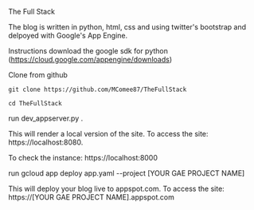 
   The Full Stack

The blog is written in python, html, css and using twitter's bootstrap and delpoyed with Google's App Engine.

   Instructions
download the google sdk for python  (https://cloud.google.com/appengine/downloads)

Clone from github

```
git clone https://github.com/MComee87/TheFullStack
```

```
cd TheFullStack
```

run dev_appserver.py .

This will render a local version of the site. To access the site: https://localhost:8080.

To check the instance: https://localhost:8000


run gcloud app deploy app.yaml --project [YOUR GAE PROJECT NAME]

This will deploy your blog live to appspot.com. To access the site: https://[YOUR GAE PROJECT NAME].appspot.com
